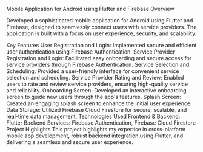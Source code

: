 Mobile Application for Android using Flutter and Firebase
Overview

Developed a sophisticated mobile application for Android using Flutter and Firebase, designed to seamlessly connect users with service providers. The application is built with a focus on user experience, security, and scalability.

Key Features
User Registration and Login: Implemented secure and efficient user authentication using Firebase Authentication.
Service Provider Registration and Login: Facilitated easy onboarding and secure access for service providers through Firebase Authentication.
Service Selection and Scheduling: Provided a user-friendly interface for convenient service selection and scheduling.
Service Provider Rating and Review: Enabled users to rate and review service providers, ensuring high-quality service and reliability.
Onboarding Screen: Developed an interactive onboarding screen to guide new users through the app's features.
Splash Screen: Created an engaging splash screen to enhance the initial user experience.
Data Storage: Utilized Firebase Cloud Firestore for secure, scalable, and real-time data management.
Technologies Used
Frontend & Backend: Flutter
Backend Services: Firebase Authentication, Firebase Cloud Firestore
Project Highlights
This project highlights my expertise in cross-platform mobile app development, robust backend integration using Flutter, and delivering a seamless and secure user experience.

